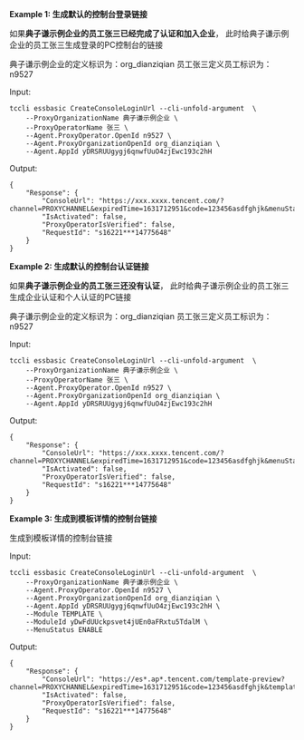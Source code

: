 **Example 1: 生成默认的控制台登录链接**

如果<b>典子谦示例企业的员工张三已经完成了认证和加入企业</b>，  此时给典子谦示例企业的员工张三生成登录的PC控制台的链接

典子谦示例企业的定义标识为：org_dianziqian
员工张三定义员工标识为：n9527


Input: 

```
tccli essbasic CreateConsoleLoginUrl --cli-unfold-argument  \
    --ProxyOrganizationName 典子谦示例企业 \
    --ProxyOperatorName 张三 \
    --Agent.ProxyOperator.OpenId n9527 \
    --Agent.ProxyOrganizationOpenId org_dianziqian \
    --Agent.AppId yDRSRUUgygj6qnwfUuO4zjEwc193c2hH
```

Output: 
```
{
    "Response": {
        "ConsoleUrl": "https://xxx.xxxx.tencent.com/?channel=PROXYCHANNEL&expiredTime=1631712951&code=123456asdfghjk&menuStatus=ENABLE",
        "IsActivated": false,
        "ProxyOperatorIsVerified": false,
        "RequestId": "s16221***14775648"
    }
}
```

**Example 2: 生成默认的控制台认证链接**

如果<b>典子谦示例企业的员工张三还没有认证</b>，  此时给典子谦示例企业的员工张三生成企业认证和个人认证的PC链接

典子谦示例企业的定义标识为：org_dianziqian
员工张三定义员工标识为：n9527


Input: 

```
tccli essbasic CreateConsoleLoginUrl --cli-unfold-argument  \
    --ProxyOrganizationName 典子谦示例企业 \
    --ProxyOperatorName 张三 \
    --Agent.ProxyOperator.OpenId n9527 \
    --Agent.ProxyOrganizationOpenId org_dianziqian \
    --Agent.AppId yDRSRUUgygj6qnwfUuO4zjEwc193c2hH
```

Output: 
```
{
    "Response": {
        "ConsoleUrl": "https://xxx.xxxx.tencent.com/?channel=PROXYCHANNEL&expiredTime=1631712951&code=123456asdfghjk&menuStatus=ENABLE",
        "IsActivated": false,
        "ProxyOperatorIsVerified": false,
        "RequestId": "s16221***14775648"
    }
}
```

**Example 3: 生成到模板详情的控制台链接**

生成到模板详情的控制台链接

Input: 

```
tccli essbasic CreateConsoleLoginUrl --cli-unfold-argument  \
    --ProxyOrganizationName 典子谦示例企业 \
    --Agent.ProxyOperator.OpenId n9527 \
    --Agent.ProxyOrganizationOpenId org_dianziqian \
    --Agent.AppId yDRSRUUgygj6qnwfUuO4zjEwc193c2hH \
    --Module TEMPLATE \
    --ModuleId yDwFdUUckpsvet4jUEn0aFRxtu5TdalM \
    --MenuStatus ENABLE
```

Output: 
```
{
    "Response": {
        "ConsoleUrl": "https://es*.ap*.tencent.com/template-preview?channel=PROXYCHANNEL&expiredTime=1631712951&code=123456asdfghjk&templateId=yDxlzxxxoTxQfVnyxs&menuStatus=ENABLE",
        "IsActivated": false,
        "ProxyOperatorIsVerified": false,
        "RequestId": "s16221***14775648"
    }
}
```

